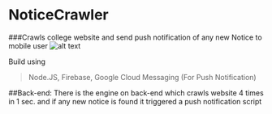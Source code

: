 # NoticeCrawler
###Crawls college website and send push notification of any new Notice to mobile user
![alt text](https://raw.githubusercontent.com/username/projectname/branch/path/to/img.png)

Build using
>Node.JS, Firebase, Google Cloud Messaging (For Push Notification)

##Back-end:
There is the engine on back-end which crawls website 4 times in 1 sec. and if any new notice is found it triggered a push notification script
